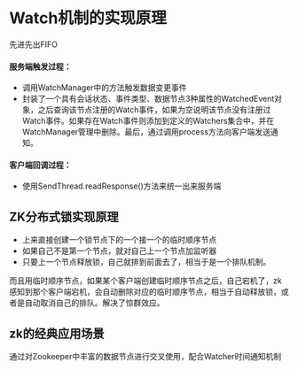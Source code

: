 # Watch机制的实现原理

先进先出FIFO



#### 服务端触发过程：

- 调用WatchManager中的方法触发数据变更事件
- 封装了一个具有会话状态、事件类型、数据节点3种属性的WatchedEvent对象，之后查询该节点注册的Watch事件，如果为空说明该节点没有注册过Watch事件。如果存在Watch事件则添加到定义的Watchers集合中，并在WatchManager管理中删除。最后，通过调用process方法向客户端发送通知。

#### 客户端回调过程：

- 使用SendThread.readResponse()方法来统一出来服务端





## ZK分布式锁实现原理



- 上来直接创建一个锁节点下的一个接一个的临时顺序节点
- 如果自己不是第一个节点，就对自己上一个节点加监听器
- 只要上一个节点释放锁，自己就排到前面去了，相当于是一个排队机制。

而且用临时顺序节点，如果某个客户端创建临时顺序节点之后，自己宕机了，zk感知到那个客户端宕机，会自动删除对应的临时顺序节点，相当于自动释放锁，或者是自动取消自己的排队。解决了惊群效应。



## zk的经典应用场景

通过对Zookeeper中丰富的数据节点进行交叉使用，配合Watcher时间通知机制



























